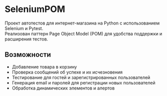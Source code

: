 # SeleniumPOM

Проект автотестов для интернет-магазина на Python с использованием Selenium и Pytest.  
Реализован паттерн Page Object Model (POM) для удобства поддержки и расширения тестов.

## Возможности

- Добавление товара в корзину
- Проверка сообщений об успехе и их исчезновения
- Тестирование для гостей и зарегистрированных пользователей
- Генерация email и паролей для регистрации новых пользователей
- Обработка динамических элементов и алертов

